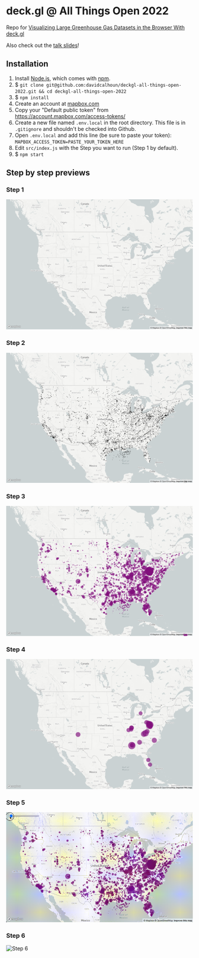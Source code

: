 # deck.gl @ All Things Open 2022

Repo for [Visualizing Large Greenhouse Gas Datasets in the Browser With deck.gl](https://2022.allthingsopen.org/sessions/2-for-1-visualizing-large-greenhouse-gas-datasets-in-the-browser-with-deck-gl-tba/)

Also check out the [talk slides](https://docs.google.com/presentation/d/1ZWWzyoWJsVWcA2O52SRLX4XC59VhDE9UlZGGjdlUM5U/edit)!

## Installation

1. Install [Node.js](https://nodejs.org), which comes with [npm](https://www.npmjs.com/).
1. \$ `git clone git@github.com:davidcalhoun/deckgl-all-things-open-2022.git && cd deckgl-all-things-open-2022`
1. \$ `npm install`
1. Create an account at [mapbox.com](https://www.mapbox.com/)
1. Copy your "Default public token" from https://account.mapbox.com/access-tokens/
1. Create a new file named `.env.local` in the root directory. This file is in `.gitignore` and shouldn't be checked into Github.
1. Open `.env.local` and add this line (be sure to paste your token): `MAPBOX_ACCESS_TOKEN=PASTE_YOUR_TOKEN_HERE`
1. Edit `src/index.js` with the Step you want to run (Step 1 by default).
1. \$ `npm start`

## Step by step previews

### Step 1
![Step 1](images/step1.png)

### Step 2
![Step 2](images/step2.png)

### Step 3
![Step 3](images/step3.png)

### Step 4
![Step 4](images/step4.png)

### Step 5
![Step 5](images/step5.gif)

### Step 6
![Step 6](images/step6.gif)